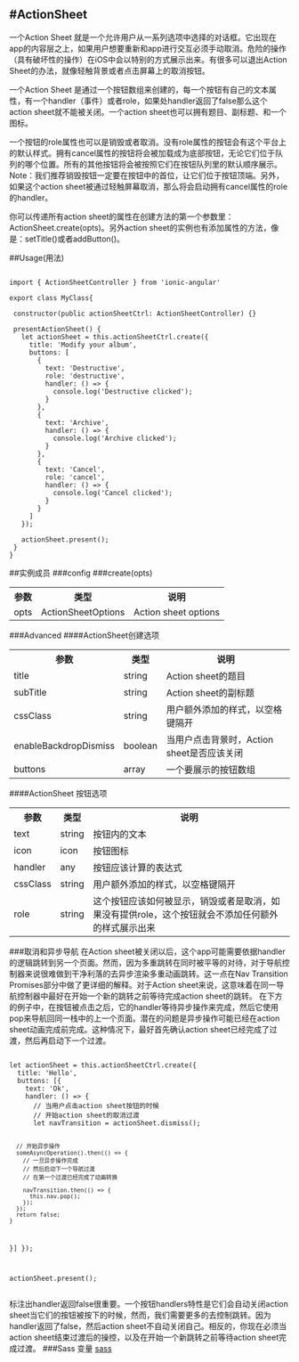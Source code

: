 #ActionSheet
----------
一个Action Sheet 就是一个允许用户从一系列选项中选择的对话框。它出现在app的内容层之上，如果用户想要重新和app进行交互必须手动取消。危险的操作（具有破坏性的操作）在iOS中会以特别的方式展示出来。有很多可以退出Action Sheet的办法，就像轻触背景或者点击屏幕上的取消按钮。    

一个Action Sheet 是通过一个按钮数组来创建的，每一个按钮有自己的文本属性，有一个handler（事件）或者role，如果处handler返回了false那么这个action sheet就不能被关闭。一个action sheet也可以拥有题目、副标题、和一个图标。   

一个按钮的role属性也可以是销毁或者取消。没有role属性的按钮会有这个平台上的默认样式。拥有cancel属性的按钮将会被加载成为底部按钮，无论它们位于队列的哪个位置。所有的其他按钮将会被按照它们在按钮队列里的默认顺序展示。
Note：我们推荐销毁按钮一定要在按钮中的首位，让它们位于按钮顶端。另外，如果这个action sheet被通过轻触屏幕取消，那么将会启动拥有cancel属性的role的handler。  

你可以传递所有action sheet的属性在创建方法的第一个参数里：ActionSheet.create(opts)。另外action sheet的实例也有添加属性的方法，像是：setTitle()或者addButton()。

##Usage(用法)
<pre><code>	
import { ActionSheetController } from 'ionic-angular'

export class MyClass{

 constructor(public actionSheetCtrl: ActionSheetController) {}

 presentActionSheet() {
   let actionSheet = this.actionSheetCtrl.create({
     title: 'Modify your album',
     buttons: [
       {
         text: 'Destructive',
         role: 'destructive',
         handler: () => {
           console.log('Destructive clicked');
         }
       },
       {
         text: 'Archive',
         handler: () => {
           console.log('Archive clicked');
         }
       },
       {
         text: 'Cancel',
         role: 'cancel',
         handler: () => {
           console.log('Cancel clicked');
         }
       }
     ]
   });

   actionSheet.present();
 }
}
</code></pre>

##实例成员
###config
###create(opts)
<table>
        <tr>
            <th>参数</th>
            <th>类型</th>
            <th>说明</th>
        </tr>
        <tr>
            <td>opts</td>
            <td>ActionSheetOptions</td>
            <td>Action sheet options</td>
        </tr>
</table>

###Advanced
####ActionSheet创建选项
<table>
        <tr>
            <th>参数</th>
            <th>类型</th>
            <th>说明</th>
        </tr>
        <tr>
            <td>title</td>
            <td>string</td>
            <td>Action sheet的题目</td>
        </tr>
        <tr>
            <td>subTitle</td>
            <td>string</td>
            <td>Action sheet的副标题</td>
        </tr>
         <tr>
            <td>cssClass</td>
            <td>string</td>
            <td>用户额外添加的样式，以空格键隔开</td>
        </tr>
        <tr>
            <td>enableBackdropDismiss</td>
            <td>boolean</td>
            <td>当用户点击背景时，Action sheet是否应该关闭</td>
        </tr>
        <tr>
            <td>buttons</td>
            <td>array<any></td>
            <td>一个要展示的按钮数组</td>
        </tr>
</table>
####ActionSheet 按钮选项
<table>
        <tr>
            <th>参数</th>
            <th>类型</th>
            <th>说明</th>
        </tr>
        <tr>
            <td>text</td>
            <td>string</td>
            <td>按钮内的文本</td>
        </tr>
        <tr>
            <td>icon</td>
            <td>icon</td>
            <td>按钮图标</td>
        </tr>
         <tr>
            <td>handler</td>
            <td>any</td>
            <td>按钮应该计算的表达式</td>
        </tr>
        <tr>
            <td>cssClass</td>
            <td>string</td>
            <td>用户额外添加的样式，以空格键隔开</td>
        </tr>
        <tr>
            <td>role</td>
            <td>string</td>
            <td>这个按钮应该如何被显示，销毁或者是取消，如果没有提供role，这个按钮就会不添加任何额外的样式展示出来</td>
        </tr>
</table>
###取消和异步导航
在Action sheet被关闭以后，这个app可能需要依据handler的逻辑跳转到另一个页面。然而，因为多重跳转在同时被平等的对待，对于导航控制器来说很难做到干净利落的去异步渲染多重动画跳转。这一点在Nav Transition Promises部分中做了更详细的解释。对于Action sheet来说，这意味着在同一导航控制器中最好在开始一个新的跳转之前等待完成action sheet的跳转。  
在下方的例子中，在按钮被点击之后，它的handler等待异步操作来完成，然后它使用pop来导航回同一栈中的上一个页面。潜在的问题是异步操作可能已经在action sheet动画完成前完成。这种情况下，最好首先确认action sheet已经完成了过渡，然后再启动下一个过渡。
<pre><code>
let actionSheet = this.actionSheetCtrl.create({
  title: 'Hello',
  buttons: [{
    text: 'Ok',
    handler: () => {
      // 当用户点击action sheet按钮的时候
      // 开始action sheet的取消过渡
      let navTransition = actionSheet.dismiss();

      // 开始异步操作
      someAsyncOperation().then(() => {
        // 一旦异步操作完成
        // 然后启动下一个导航过渡
        // 在第一个过渡已经完成了动画转换

        navTransition.then(() => {
          this.nav.pop();
        });
      });
      return false;
    }
  }]
});

actionSheet.present();
</code></pre>
标注出handler返回false很重要。一个按钮handlers特性是它们会自动关闭action sheet当它们的按钮被按下的时候，然而，我们需要更多的去控制跳转。因为handler返回了false，然后action sheet不自动关闭自己。相反的，你现在必须当action sheet结束过渡后的操控，以及在开始一个新跳转之前等待action sheet完成过渡。
###Sass 变量
[sass](http://ionicframework.com/docs/api/components/action-sheet/ActionSheetController/#sass-variables)
